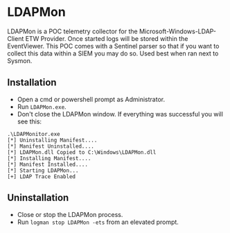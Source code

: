 # LDAPMon

LDAPMon is a POC telemetry collector for the Microsoft-Windows-LDAP-Client ETW Provider. Once started logs will be stored within the EventViewer. This POC comes with a Sentinel parser so that if you want to collect this data within a SIEM you may do so. Used best when ran next to Sysmon. 

## Installation
* Open a cmd or powershell prompt as Administrator. 
* Run `LDAPMon.exe`.
* Don't close the LDAPMon window.
If everything was successful you will see this: 
```
.\LDAPMonitor.exe
[*] Uninstalling Manifest....
[*] Manifest Uninstalled....
[*] LDAPMon.dll Copied to C:\Windows\LDAPMon.dll
[*] Installing Manifest....
[*] Manifest Installed....
[*] Starting LDAPMon...
[+] LDAP Trace Enabled

```

## Uninstallation
* Close or stop the LDAPMon process.
* Run `logman stop LDAPMon -ets` from an elevated prompt. 
